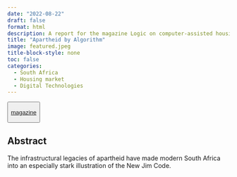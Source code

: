```yaml
---
date: "2022-08-22"
draft: false
format: html
description: A report for the magazine Logic on computer-assisted housing discrimination in South Africa.
title: "Apartheid by Algorithm"
image: featured.jpeg
title-block-style: none
toc: false
categories: 
  - South Africa
  - Housing market
  - Digital Technologies
---
```


<button type="button" class="btn btn-outline-success">

<a href="https://logicmag.io/home/apartheid-by-algorithm/">magazine</a>

</button>

## Abstract

The infrastructural legacies of apartheid have made modern South Africa into an especially stark illustration of the New Jim Code.
